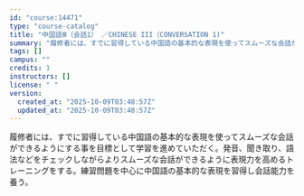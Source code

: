 ```yaml
---
id: "course:14471"
type: "course-catalog"
title: "中国語Ⅲ（会話1） ／CHINESE III（CONVERSATION 1)"
summary: "履修者には、すでに習得している中国語の基本的な表現を使ってスムーズな会話ができるようにする事を目標として学習を進めていただく。発音、聞き取り、語法などをチェックしながらよりスムーズな会話ができるように表現力を高めるトレーニングをする。練習問…"
tags: []
campus: ""
credits: 1
instructors: []
license: " "
version:
  created_at: "2025-10-09T03:48:57Z"
  updated_at: "2025-10-09T03:48:57Z"
---
```


履修者には、すでに習得している中国語の基本的な表現を使ってスムーズな会話ができるようにする事を目標として学習を進めていただく。発音、聞き取り、語法などをチェックしながらよりスムーズな会話ができるように表現力を高めるトレーニングをする。練習問題を中心に中国語の基本的な表現を習得し会話能力を養う。
